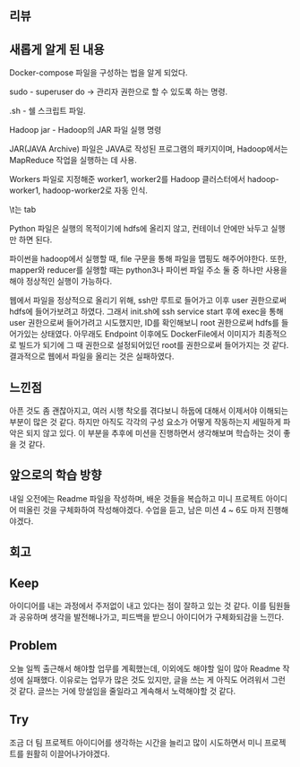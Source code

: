 ## 리뷰
## 새롭게 알게 된 내용

Docker-compose 파일을 구성하는 법을 알게 되었다.

sudo - superuser do -> 관리자 권한으로 할 수 있도록 하는 명령.

.sh - 쉘 스크립트 파일.

Hadoop jar - Hadoop의 JAR 파일 실행 명령

JAR(JAVA Archive) 파일은 JAVA로 작성된 프로그램의 패키지이며, Hadoop에서는 MapReduce 작업을 실행하는 데 사용.

Workers 파일로 지정해준 worker1, worker2를 Hadoop 클러스터에서 hadoop-worker1, hadoop-worker2로 자동 인식.

\t는 tab

Python 파일은 실행의 목적이기에 hdfs에 올리지 않고, 컨테이너 안에만 놔두고 실행만 하면 된다.

파이썬을 hadoop에서 실행할 때, file 구문을 통해 파일을 맵핑도 해주어야한다. 또한, mapper와 reducer를 실행할 때는 python3나 파이썬 파일 주소 둘 중 하나만 사용을 해야 정상적인 실행이 가능하다.

웹에서 파일을 정상적으로 올리기 위해, ssh만 루트로 들어가고 이후 user 권한으로써 hdfs에 들어가보려고 하였다. 그래서 init.sh에 ssh service start 후에 exec을 통해 user 권한으로써 들어가려고 시도했지만, ID를 확인해보니 root 권한으로써 hdfs를 들어가있는 상태였다. 아무래도 Endpoint 이후에도 DockerFile에서 이미지가 최종적으로 빌드가 되기에 그 때 권한으로 설정되어있던 root를 권한으로써 들어가지는 것 같다.
결과적으로 웹에서 파일을 올리는 것은 실패하였다.

## 느낀점
아픈 것도 좀 괜찮아지고, 여러 시행 착오를 겪다보니 하둡에 대해서 이제서야 이해되는 부분이 많은 것 같다. 하지만 아직도 각각의 구성 요소가 어떻게 작동하는지 세밀하게 파악은 되지 않고 있다. 이 부분을 추후에 미션을 진행하면서 생각해보며 학습하는 것이 좋을 것 같다.

## 앞으로의 학습 방향
내일 오전에는 Readme 파일을 작성하며, 배운 것들을 복습하고 미니 프로젝트 아이디어 떠올린 것을 구체화하여 작성해야겠다. 수업을 듣고, 남은 미션 4 ~ 6도 마저 진행해야겠다.

## 회고
## Keep
아이디어를 내는 과정에서 주저없이 내고 있다는 점이 잘하고 있는 것 같다. 이를 팀원들과 공유하며 생각을 발전해나가고, 피드백을 받으니 아이디어가 구체화되감을 느낀다.

## Problem
오늘 일찍 출근해서 해야할 업무를 계획했는데, 이외에도 해야할 일이 많아 Readme 작성에 실패했다. 이유로는 업무가 많은 것도 있지만, 글을 쓰는 게 아직도 어려워서 그런 것 같다. 글쓰는 거에 망설임을 줄일라고 계속해서 노력해야할 것 같다.

## Try
조금 더 팀 프로젝트 아이디어를 생각하는 시간을 늘리고 많이 시도하면서 미니 프로젝트를 원활히 이끌어나가야겠다.
